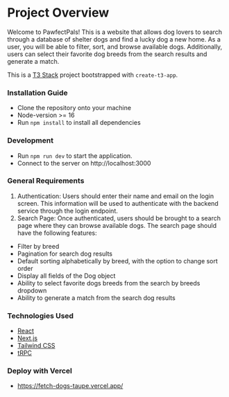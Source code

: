 # Project Overview

Welcome to PawfectPals! This is a website that allows dog lovers to search through a database of shelter dogs and find a lucky dog a new home. As a user, you will be able to filter, sort, and browse available dogs. Additionally, users can select their favorite dog breeds from the search results and generate a match.

This is a [T3 Stack](https://create.t3.gg/) project bootstrapped with `create-t3-app`.

### Installation Guide

- Clone the repository onto your machine
- Node-version >= 16
- Run `npm install` to install all dependencies

### Development

- Run `npm run dev` to start the application.
- Connect to the server on http://localhost:3000

### General Requirements

1. Authentication: Users should enter their name and email on the login screen. This information will be used to authenticate with the backend service through the login endpoint.
2. Search Page: Once authenticated, users should be brought to a search page where they can browse available dogs. The search page should have the following features:

- Filter by breed
- Pagination for search dog results
- Default sorting alphabetically by breed, with the option to change sort order
- Display all fields of the Dog object
- Ability to select favorite dogs breeds from the search by breeds dropdown
- Ability to generate a match from the search dog results

### Technologies Used

- [React](https://react.dev/)
- [Next.js](https://nextjs.org)
- [Tailwind CSS](https://tailwindcss.com)
- [tRPC](https://trpc.io)

### Deploy with Vercel

- https://fetch-dogs-taupe.vercel.app/
